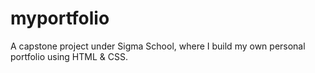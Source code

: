 # myportfolio
A capstone project under Sigma School, where I build my own personal portfolio using HTML &amp; CSS.
